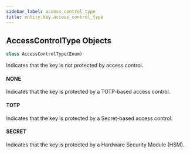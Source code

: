 ```yaml
---
sidebar_label: access_control_type
title: entity.key.access_control_type
---
```


## AccessControlType Objects

```python
class AccessControlType(Enum)
```

Indicates that the key is not protected by access control.

#### NONE

Indicates that the key is protected by a TOTP-based access control.

#### TOTP

Indicates that the key is protected by a Secret-based access control.

#### SECRET

Indicates that the key is protected by a Hardware Security Module (HSM).

